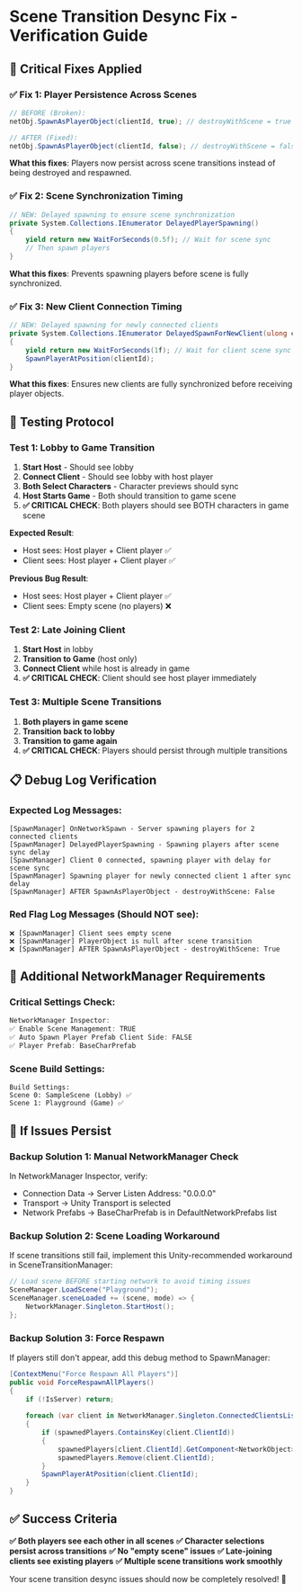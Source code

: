 # Scene Transition Desync Fix - Verification Guide

## 🎯 **Critical Fixes Applied**

### **✅ Fix 1: Player Persistence Across Scenes**
```csharp
// BEFORE (Broken):
netObj.SpawnAsPlayerObject(clientId, true); // destroyWithScene = true ❌

// AFTER (Fixed):  
netObj.SpawnAsPlayerObject(clientId, false); // destroyWithScene = false ✅
```

**What this fixes**: Players now persist across scene transitions instead of being destroyed and respawned.

### **✅ Fix 2: Scene Synchronization Timing**
```csharp
// NEW: Delayed spawning to ensure scene synchronization
private System.Collections.IEnumerator DelayedPlayerSpawning()
{
    yield return new WaitForSeconds(0.5f); // Wait for scene sync
    // Then spawn players
}
```

**What this fixes**: Prevents spawning players before scene is fully synchronized.

### **✅ Fix 3: New Client Connection Timing**
```csharp
// NEW: Delayed spawning for newly connected clients
private System.Collections.IEnumerator DelayedSpawnForNewClient(ulong clientId)
{
    yield return new WaitForSeconds(1f); // Wait for client scene sync
    SpawnPlayerAtPosition(clientId);
}
```

**What this fixes**: Ensures new clients are fully synchronized before receiving player objects.

## 🧪 **Testing Protocol**

### **Test 1: Lobby to Game Transition**
1. **Start Host** - Should see lobby
2. **Connect Client** - Should see lobby with host player
3. **Both Select Characters** - Character previews should sync
4. **Host Starts Game** - Both should transition to game scene
5. **✅ CRITICAL CHECK**: Both players should see BOTH characters in game scene

**Expected Result**: 
- Host sees: Host player + Client player ✅
- Client sees: Host player + Client player ✅

**Previous Bug Result**:
- Host sees: Host player + Client player ✅
- Client sees: Empty scene (no players) ❌

### **Test 2: Late Joining Client**
1. **Start Host** in lobby
2. **Transition to Game** (host only)
3. **Connect Client** while host is already in game
4. **✅ CRITICAL CHECK**: Client should see host player immediately

### **Test 3: Multiple Scene Transitions**
1. **Both players in game scene**
2. **Transition back to lobby**
3. **Transition to game again**
4. **✅ CRITICAL CHECK**: Players should persist through multiple transitions

## 📋 **Debug Log Verification**

### **Expected Log Messages**:
```
[SpawnManager] OnNetworkSpawn - Server spawning players for 2 connected clients
[SpawnManager] DelayedPlayerSpawning - Spawning players after scene sync delay
[SpawnManager] Client 0 connected, spawning player with delay for scene sync
[SpawnManager] Spawning player for newly connected client 1 after sync delay
[SpawnManager] AFTER SpawnAsPlayerObject - destroyWithScene: False
```

### **Red Flag Log Messages** (Should NOT see):
```
❌ [SpawnManager] Client sees empty scene
❌ [SpawnManager] PlayerObject is null after scene transition  
❌ [SpawnManager] AFTER SpawnAsPlayerObject - destroyWithScene: True
```

## 🔧 **Additional NetworkManager Requirements**

### **Critical Settings Check**:
```csharp
NetworkManager Inspector:
✅ Enable Scene Management: TRUE
✅ Auto Spawn Player Prefab Client Side: FALSE  
✅ Player Prefab: BaseCharPrefab
```

### **Scene Build Settings**:
```
Build Settings:
Scene 0: SampleScene (Lobby) ✅
Scene 1: Playground (Game) ✅
```

## 🚨 **If Issues Persist**

### **Backup Solution 1: Manual NetworkManager Check**
In NetworkManager Inspector, verify:
- Connection Data → Server Listen Address: "0.0.0.0"
- Transport → Unity Transport is selected
- Network Prefabs → BaseCharPrefab is in DefaultNetworkPrefabs list

### **Backup Solution 2: Scene Loading Workaround**
If scene transitions still fail, implement this Unity-recommended workaround in SceneTransitionManager:

```csharp
// Load scene BEFORE starting network to avoid timing issues
SceneManager.LoadScene("Playground");
SceneManager.sceneLoaded += (scene, mode) => {
    NetworkManager.Singleton.StartHost();
};
```

### **Backup Solution 3: Force Respawn**
If players still don't appear, add this debug method to SpawnManager:

```csharp
[ContextMenu("Force Respawn All Players")]
public void ForceRespawnAllPlayers()
{
    if (!IsServer) return;
    
    foreach (var client in NetworkManager.Singleton.ConnectedClientsList)
    {
        if (spawnedPlayers.ContainsKey(client.ClientId))
        {
            spawnedPlayers[client.ClientId].GetComponent<NetworkObject>().Despawn();
            spawnedPlayers.Remove(client.ClientId);
        }
        SpawnPlayerAtPosition(client.ClientId);
    }
}
```

## ✅ **Success Criteria**

**✅ Both players see each other in all scenes**
**✅ Character selections persist across transitions** 
**✅ No "empty scene" issues**
**✅ Late-joining clients see existing players**
**✅ Multiple scene transitions work smoothly**

Your scene transition desync issues should now be completely resolved! 🎉